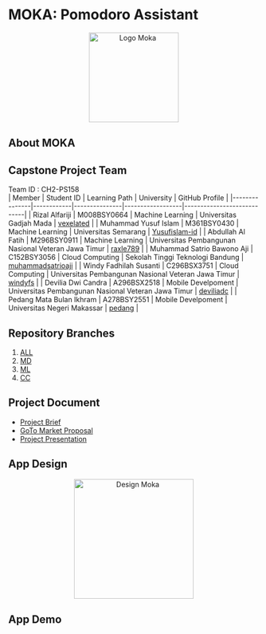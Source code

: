 # MOKA: Pomodoro Assistant
<p align="center">
  <img src="https://github.com/vexelated/moka/assets/103621728/b9d9d6b0-6cfa-4de3-8d93-5e21d61449e1" alt="Logo Moka" width="180rm">
</p>

## About MOKA

## Capstone Project Team
Team ID : CH2-PS158  
| Member        | Student ID | Learning Path | University      | GitHub Profile             |
|---------------|------------|---------------|------------------|----------------------------|
| Rizal Alfariji | M008BSY0664 | Machine Learning | Universitas Gadjah Mada | [vexelated](https://github.com/vexelated) |
| Muhammad Yusuf Islam | M361BSY0430 | Machine Learning | Universitas Semarang | [Yusufislam-id](https://github.com/Yusufislam-id) |
| Abdullah Al Fatih | M296BSY0911 | Machine Learning | Universitas Pembangunan Nasional Veteran Jawa Timur | [raxle789](https://github.com/raxle789) |
| Muhammad Satrio Bawono Aji | C152BSY3056 | Cloud Computing | Sekolah Tinggi Teknologi Bandung | [muhammadsatrioaji](https://github.com/muhammadsatrioaji) |
| Windy Fadhilah Susanti | C296BSX3751 | Cloud Computing | Universitas Pembangunan Nasional Veteran Jawa Timur | [windyfs](https://github.com/windyfs) |
| Devilia Dwi Candra | A296BSX2518 | Mobile Develpoment | Universitas Pembangunan Nasional Veteran Jawa Timur | [deviliadc](https://github.com/deviliadc) |
| Pedang Mata Bulan Ikhram | A278BSY2551 | Mobile Develpoment | Universitas Negeri Makassar | [pedang]() |

## Repository Branches
1. [ALL](https://github.com/vexelated/moka)
2. [MD](https://github.com/vexelated/moka/tree/md-moka)
3. [ML](https://github.com/vexelated/moka/tree/ml-moka)
4. [CC](https://github.com/vexelated/moka/tree/ccmoka)

## Project Document
- [Project Brief](https://docs.google.com/document/d/1otys8G5nxZDpYGKds0HfOs6ZMvIBhG9iv45yEo3dcgs)
- [GoTo Market Proposal](https://docs.google.com/document/d/1IEkFqZhrTUUesMn8e7mG5xuu_PzTTg8N3GRzT7eUz5Y)
- [Project Presentation](https://www.canva.com/design/DAF1jqpKDaA/ZdcUVb5LZ92USzhoCEF_8Q/edit?utm_content=DAF1jqpKDaA&utm_campaign=designshare&utm_medium=link2&utm_source=sharebutton)

## App Design
<p align="center">
  <img src="https://github.com/vexelated/moka/assets/103621728/5e69c91c-7fb0-429a-ad6a-623332f5b9cd" alt="Design Moka" width="240rm">
</p>
  
## App Demo

